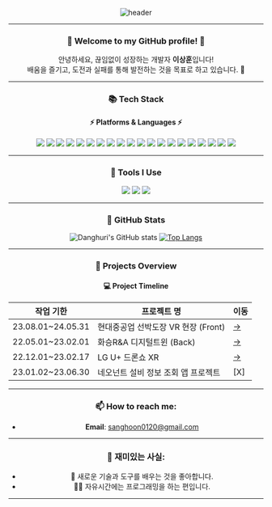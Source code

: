 <div align="center">

![header](https://capsule-render.vercel.app/api?type=wave&color=gradient&height=250&section=header&text=💻%20Sanghoon's%20Profile%20💻&fontSize=70&fontAlign=50)

---

### 🚀 Welcome to my GitHub profile! 🚀  
안녕하세요, 끊임없이 성장하는 개발자 **이상훈**입니다!  
배움을 즐기고, 도전과 실패를 통해 발전하는 것을 목표로 하고 있습니다. 🌟

---

### 📚 Tech Stack
#### ⚡ Platforms & Languages ⚡

<img src="https://img.shields.io/badge/React-61DAFB?style=flat&logo=React&logoColor=white" />
<img src="https://img.shields.io/badge/Vue-4FC08D?style=flat&logo=Vue.js&logoColor=white" />
<img src="https://img.shields.io/badge/Java-007396?style=flat&logo=Java&logoColor=white" />
<img src="https://img.shields.io/badge/Spring-6DB33F?style=flat&logo=Spring&logoColor=white" />
<img src="https://img.shields.io/badge/Spring%20Boot-6DB33F?style=flat&logo=Spring%20Boot&logoColor=white" />
<img src="https://img.shields.io/badge/JavaScript-F7DF1E?style=flat&logo=JavaScript&logoColor=white" />
<img src="https://img.shields.io/badge/HTML5-E34F26?style=flat&logo=HTML5&logoColor=white" />
<img src="https://img.shields.io/badge/CSS3-1572B6?style=flat&logo=CSS3&logoColor=white" />
<img src="https://img.shields.io/badge/MySQL-4479A1?style=flat&logo=MySQL&logoColor=white" />
<img src="https://img.shields.io/badge/MariaDB-003545?style=flat&logo=MariaDB&logoColor=white" />
<img src="https://img.shields.io/badge/MongoDB-47A248?style=flat&logo=MongoDB&logoColor=white" />
<img src="https://img.shields.io/badge/Node.js-339933?style=flat&logo=Node.js&logoColor=white" />
<img src="https://img.shields.io/badge/Express-000000?style=flat&logo=Express&logoColor=white" />
<img src="https://img.shields.io/badge/NestJS-E0234E?style=flat&logo=NestJS&logoColor=white" />
<img src="https://img.shields.io/badge/JSP-007396?style=flat&logo=Java&logoColor=white" />
<img src="https://img.shields.io/badge/Git-F05032?style=flat&logo=Git&logoColor=white" />
<img src="https://img.shields.io/badge/GitLab-FC6D26?style=flat&logo=GitLab&logoColor=white" />
<img src="https://img.shields.io/badge/Docker-2496ED?style=flat&logo=Docker&logoColor=white" />
<img src="https://img.shields.io/badge/GitHub-181717?style=flat&logo=GitHub&logoColor=white" />
<img src="https://img.shields.io/badge/AWS-232F3E?style=flat&logo=Amazon%20AWS&logoColor=white" />

---

### 🔨 Tools I Use

<img src="https://img.shields.io/badge/VS%20Code-007ACC?style=flat&logo=Visual%20Studio%20Code&logoColor=white" />
<img src="https://img.shields.io/badge/Eclipse%20IDE-2C2255?style=flat&logo=Eclipse%20IDE&logoColor=white" />
<img src="https://img.shields.io/badge/IntelliJ%20IDEA-000000?style=flat&logo=IntelliJ%20IDEA&logoColor=white" />



---

### 🌟 GitHub Stats

<div align="center">
  
![Danghuri's GitHub stats](https://github-readme-stats.vercel.app/api?username=danghunri&show_icons=true&theme=radical)
[![Top Langs](https://github-readme-stats.vercel.app/api/top-langs/?username=danghunri&layout=compact&theme=radical)](https://github.com/anuraghazra/github-readme-stats)

</div>

---

### 📅 Projects Overview

#### 💻 Project Timeline
| **작업 기한**        | **프로젝트 명**                     | **이동**  |
|-----------------|-------------------------------|-------|
| 23.08.01~24.05.31 | 현대중공업 선박도장 VR 현장  (Front)        | [->](https://www.youtube.com/watch?v=s0oz-7WUaPI)|
| 22.05.01~23.02.01 | 화승R&A 디지털트윈 (Back)        | [->](https://www.youtube.com/watch?v=XxRmXwlKMfc) |
| 22.12.01~23.02.17 | LG U+ 드론쇼 XR             | [->](https://www.youtube.com/watch?v=Ba8ueUgozys ) |
| 23.01.02~23.06.30 | 네오넌트 설비 정보 조회 앱 프로젝트                | [X] |

---

### 📫 How to reach me:
- **Email**: sanghoon0120@gmail.com

---

### 🥂 재미있는 사실:
- 🎨 새로운 기술과 도구를 배우는 것을 좋아합니다.
- 🚴‍♂️ 자유시간에는 프로그래밍을 하는 편입니다.

---

</div>
